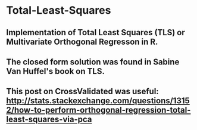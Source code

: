 # Total-Least-Squares
## Implementation of Total Least Squares (TLS) or Multivariate Orthogonal Regresson in R.
## The closed form solution was found in Sabine Van Huffel's book on TLS.
## This post on CrossValidated was useful: http://stats.stackexchange.com/questions/13152/how-to-perform-orthogonal-regression-total-least-squares-via-pca
